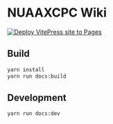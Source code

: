 # NUAAXCPC Wiki

[![Deploy VitePress site to Pages](https://github.com/starcstar/acm-page/actions/workflows/deploy.yml/badge.svg?branch=main)](https://github.com/starcstar/acm-page/actions/workflows/deploy.yml)

## Build

```bash
yarn install
yarn run docs:build
```

## Development

```bash
yarn run docs:dev
```